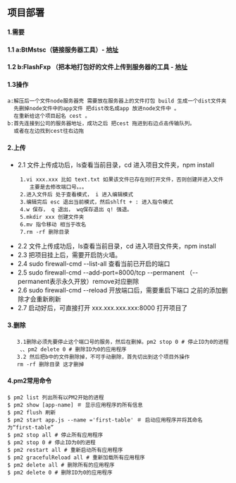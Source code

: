 ## 项目部署
#### 1.需要
 #### 1.1 a:BtMstsc（链接服务器工具）- [地址](https://share.weiyun.com/11e46c7bb28b2640c01015d63edec65e)
 #### 1.2 b:FlashFxp （把本地打包好的文件上传到服务器的工具 - [地址](https://share.weiyun.com/7307c7463763352ce3f659b81868dca8)

 #### 1.3操作
 ```
 a:解压后一个文件node服务器壳 需要放在服务器上的文件打包 build 生成一个dist文件夹 
   先删掉node文件中的app文件 把dist改名成app 放进node文件中 。
   在重新给这个项目起名 cest 。
 b:首先连接到公司的服务器地址，成功之后 把cest 拖进到右边点击传输队列。
   或者在左边找到cest往右边拖
 ```
 #### 2.上传
  - 2.1 文件上传成功后，ls查看当前目录，cd 进入项目文件夹，npm install
 ``` 
     1.vi xxx.xxx 比如 text.txt 如果该文件已存在则打开文件，否则创建并进入文件
	    主要是去修改端口号。。。
     2.进入文件后 处于查看模式， i 进入编辑模式
     3.编辑完后 esc 退出当前模式，然后shlft + : 进入指令模式
     4.w 保存， q 退出， wq保存退出 q! 强退。
     5.mkdir xxx 创建文件夹
     6.mv 指令移动 相当于改名
     7.rm -rf 删除目录
 ```
 - 2.2 文件上传成功后，ls查看当前目录，cd 进入项目文件夹，npm install
 - 2.3 把项目挂上后，需要开启防火墙。
  - 2.4 sudo firewall-cmd --list-all 查看当前已开启的端口
 - 2.5 sudo firewall-cmd --add-port=8000/tcp --permanent （--permanent表示永久开放）remove对应删除
 - 2.6 sudo firewall-cmd --reload 开放端口后，需要重启下端口   之前的添加删除才会重新刷新
  - 2.7 启动好后，可直接打开 xxx.xxx.xxx.xxx:8000 打开项目了

 #### 3.删除
```
   3.1删除必须先要停止这个端口号的服务，然后在删掉。pm2 stop 0 # 停止ID为0的进程  
    、、pm2 delete 0 # 删除ID为0的应用程序
   3.2 然后把b中的文件删除掉，不可手动删除，首先切出到这个项目外操作 
   rm -rf 删除目录 这才删掉

```
#### 4.pm2常用命令
 ```
$ pm2 list 列出所有以PM2开始的进程
$ pm2 show [app-name] ＃ 显示应用程序的所有信息
$ pm2 flush 刷新
$ pm2 start app.js --name ='first-table' ＃ 启动应用程序并将其命名为“first-table”
$ pm2 stop all # 停止所有应用程序
$ pm2 stop 0 # 停止ID为0的进程
$ pm2 restart all # 重新启动所有应用程序
$ pm2 gracefulReload all # 重新加载所有应用程序
$ pm2 delete all # 删除所有的应用程序
$ pm2 delete 0 # 删除ID为0的应用程序

 ```


